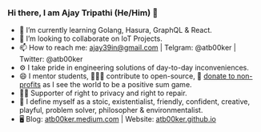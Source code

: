 ### Hi there, I am Ajay Tripathi (He/Him) 👋

- 🌱 I’m currently learning Golang, Hasura, GraphQL & React.
- 👯 I’m looking to collaborate on IoT Projects.
- 📫 How to reach me: ajay39in@gmail.com | Telgram: @atb00ker | Twitter: @atb00ker 
- ⚙️ I take pride in engineering solutions of day-to-day inconveniences.
- 😄 I mentor students, 🧑‍🤝‍🧑 contribute to open-source, 💸 [donate to non-profits](https://twitter.com/search?q=(%232dollarhabit)%20(from%3Aatb00ker)&src=typed_query) as I see the world to be a positive sum game.
- 🦸‍♂️ Supporter of right to privacy and right to repair.
- 🤔 I define myself as a stoic, existentialist, friendly, confident, creative, playful, problem solver, philosopher & environmentalist.
- 🖥️ Blog: [atb00ker.medium.com](https://atb00ker.medium.com/) | Website: [atb00ker.github.io](https://atb00ker.github.io/)
